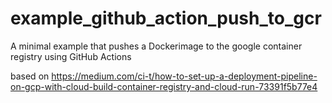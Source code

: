# example_github_action_push_to_gcr
A minimal example that pushes a Dockerimage to the google container registry using GitHub Actions


based on https://medium.com/ci-t/how-to-set-up-a-deployment-pipeline-on-gcp-with-cloud-build-container-registry-and-cloud-run-73391f5b77e4